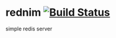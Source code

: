 # rednim [![Build Status](travis)](https://travis-ci.org/bung87/rednim)  

simple redis server    

[travis]: https://travis-ci.org/bung87/rednim.svg?branch=master